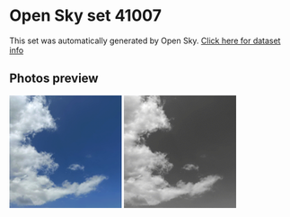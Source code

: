 # Open Sky set 41007
This set was automatically generated by Open Sky.
[Click here for dataset info](https://github.com/0x4248/opensky/blob/master/dataset/41007/info.json)
## Photos preview
<img src="https://raw.githubusercontent.com/0x4248/opensky/master/dataset/41007/photos.gif" width="200px"/>
<img src="https://raw.githubusercontent.com/0x4248/opensky/master/dataset/41007/photos_bw.gif" width="200px"/>
